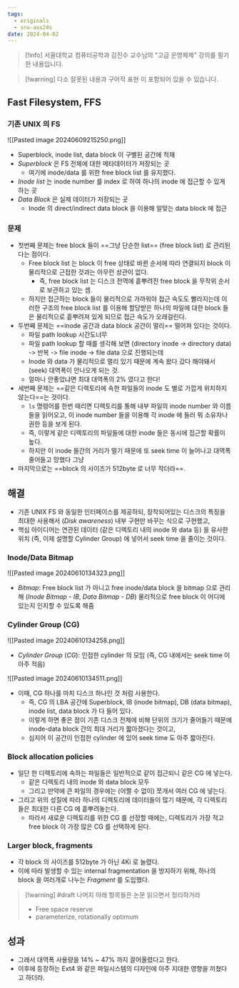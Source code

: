 ```yaml
---
tags:
  - originals
  - snu-aos24s
date: 2024-04-02
---
```

> [!info] 서울대학교 컴퓨터공학과 김진수 교수님의 "고급 운영체제" 강의를 필기한 내용입니다.

> [!warning] 다소 잘못된 내용과 구어적 표현 이 포함되어 있을 수 있습니다.

## Fast Filesystem, FFS

### 기존 UNIX 의 FS

![[Pasted image 20240609215250.png]]

- Superblock, inode list, data block 이 구별된 공간에 적재
- *Superblock* 은 FS 전체에 대한 메타데이터가 저장되는 곳
	- 여기에 inode/data 를 위한 free block list 를 유지했다.
- *Inode list* 는 inode number 를 index 로 하여 하나의 inode 에 접근할 수 있게 하는 곳
- *Data Block* 은 실제 데이터가 저장되는 곳
	- Inode 의 direct/indirect data block 을 이용해 알맞는 data block 에 접근

### 문제

- 첫번째 문제는 free block 들이 ==그냥 단순한 list== (free block list) 로 관리된다는 점이다.
	- Free block list 는 block 이 free 상태로 바뀐 순서에 따라 연결되지 block 이 물리적으로 근접한 것과는 아무런 상관이 없다.
		- 즉, free block list 는 디스크 전역에 흩뿌려진 free block 을 무작위 순서로 보관하고 있는 셈.
	- 하지만 접근하는 block 들이 물리적으로 가까워야 접근 속도도 빨라지는데 이러한 구조의 free block list 를 이용해 할당받은 하나의 파일에 대한 block 들은 물리적으로 흩뿌려져 있게 되므로 접근 속도가 오래걸린다.
- 두번째 문제는 ==inode 공간과 data block 공간이 멀리== 떨어져 있다는 것이다.
	- 파일 path lookup 시간도너무
	- 파일 path lookup 할 때를 생각해 보면 (directory inode -> directory data) -> 반복 -> file inode -> file data 으로 진행되는데
	- Inode 와 data 가 물리적으로 멀리 있기 때문에 계속 왔다 갔다 해야돼서 (seek) 대역폭이 안나오게 되는 것.
	- 얼마나 안좋았냐면 최대 대역폭의 2% 였다고 한다!
- 세번째 문제는 ==같은 디렉토리에 속한 파일들의 inode 도 별로 가깝게 위치하지 않는다==는 것이다.
	- `ls` 명령어를 한번 때리면 디렉토리를 통해 내부 파일의 inode number 와 이름들을 읽어오고, 이 inode number 들을 이용해 각 inode 에 들러 뭐 소유자나 권한 등을 보게 된다.
	- 즉, 이렇게 같은 디렉토리의 파일들에 대한 inode 들은 동시에 접근할 확률이 높다.
	- 하지만 이 inode 들간의 거리가 멀기 때문에 또 seek time 이 늘어나고 대역폭 줄어들고 망했다 그냥
- 마지막으로는 ==block 의 사이즈가 512byte 로 너무 작더라==.

## 해결

- 기존 UNIX FS 와 동일한 인터페이스를 제공하되, 장착되어있는 디스크의 특징을 최대한 사용해서 (*Disk awareness*) 내부 구현만 바꾸는 식으로 구현했고,
- 핵심 아이디어는 연관된 데이터 (같은 디렉토리 내의 inode 와 data 등) 을 유사한 위치 (즉, 이제 설명할 Cylinder Group) 에 넣어서 seek time 을 줄이는 것이다.

### Inode/Data Bitmap

![[Pasted image 20240610134323.png]]

- *Bitmap*: Free block list 가 아니고 free inode/data block 을 bitmap 으로 관리해 (*Inode Bitmap* - *IB*, *Data Bitmap* - *DB*) 물리적으로 free block 이 어디에 있는지 인지할 수 있도록 해줌

### Cylinder Group (CG)

![[Pasted image 20240610134258.png]]

- *Cylinder Group* (*CG*): 인접한 cylinder 의 모임 (즉, CG 내에서는 seek time 이 아주 적음)

![[Pasted image 20240610134511.png]]

- 이때, CG 하나를 마치 디스크 하나인 것 처럼 사용한다.
	- 즉, CG 의 LBA 공간에 Superblock, IB (inode bitmap), DB (data bitmap), inode list, data block 가 다 들어 있다.
	- 이렇게 하면 좋은 점이 기존 디스크 전체에 비해 단위의 크기가 줄어들기 때문에  inode-data block 간의 최대 거리가 짧아졌다는 것이고,
	- 심지어 이 공간이 인접한 cylinder 에 있어 seek time 도 아주 짧아진다.

### Block allocation policies

- 일단 한 디렉토리에 속하는 파일들은 일반적으로 같이 접근되니 같은 CG 에 넣는다.
	- 같은 디렉토리 내의 inode 와 data block 모두
	- 그리고 만약에 큰 파일의 경우에는 (어쩔 수 없이) 쪼개서 여러 CG 에 넣는다.
- 그리고 위의 성질에 따라 하나의 디렉토리에 데이터들이 많기 때문에, 각 디렉토리들은 최대한 다른 CG 에 흩뿌려놓는다.
	- 따라서 새로운 디렉토리를 위한 CG 를 선정할 때에는, 디렉토리가 가장 적고 free block 이 가장 많은 CG 를 선택하게 된다.

### Larger block, fragments

- 각 block 의 사이즈를 512byte 가 아닌 4Ki 로 늘렸다.
- 이에 따라 발생할 수 있는 internal fragmentation 을 방지하기 위해, 하나의 block 을 여러개로 나누는 *Fragment* 를 도입했다.

> [!warning] #draft 나머지 아래 항목들은 논문 읽으면서 정리하거라
> - Free space reserve
> - parameterize, rotationally optimum

## 성과

- 그래서 대역폭 사용량을 14% ~ 47% 까지 끌어올렸다고 한다.
- 이후에 등장하는 Ext4 와 같은 파일시스템의 디자인에 아주 지대한 영향을 끼쳤다고 하더라.